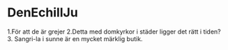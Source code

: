 # DenEchillJu
1.För att de är grejer
2.Detta med domkyrkor i städer ligger det rätt i tiden?
3. Sangri-la i sunne är en mycket märklig butik.